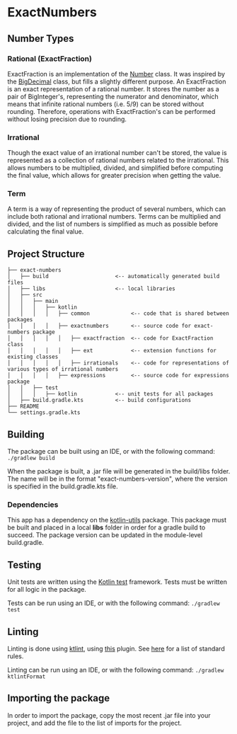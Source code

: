 # ExactNumbers

## Number Types

### Rational (ExactFraction)
ExactFraction is an implementation of the [Number](https://docs.oracle.com/javase/8/docs/api/java/lang/Number.html) class.
It was inspired by the [BigDecimal](https://docs.oracle.com/javase/8/docs/api/java/math/BigDecimal.html) class, but fills a slightly different purpose.
An ExactFraction is an exact representation of a rational number.
It stores the number as a pair of BigInteger's, representing the numerator and denominator, which means that infinite rational numbers (i.e. 5/9) can be stored without rounding.
Therefore, operations with ExactFraction's can be performed without losing precision due to rounding.

### Irrational
Though the exact value of an irrational number can't be stored, the value is represented as a collection of rational numbers related to the irrational.
This allows numbers to be multiplied, divided, and simplified before computing the final value, which allows for greater precision when getting the value.

### Term
A term is a way of representing the product of several numbers, which can include both rational and irrational numbers.
Terms can be multiplied and divided, and the list of numbers is simplified as much as possible before calculating the final value.

## Project Structure
```project
├── exact-numbers
│   ├── build                     <-- automatically generated build files
│   ├── libs                      <-- local libraries
│   ├── src
│   │   ├── main
│   │   │   ├── kotlin
│   │   │   │   ├── common             <-- code that is shared between packages
│   │   │   │   ├── exactnumbers       <-- source code for exact-numbers package
│   │   │   │   │   ├── exactfraction  <-- code for ExactFraction class
│   │   │   │   │   ├── ext            <-- extension functions for existing classes 
│   │   │   │   │   ├── irrationals    <-- code for representations of various types of irrational numbers
│   │   │   │   ├── expressions        <-- source code for expressions package
│   │   ├── test                  
│   │   │   ├── kotlin            <-- unit tests for all packages
│   ├── build.gradle.kts          <-- build configurations
├── README
└── settings.gradle.kts
```

## Building
The package can be built using an IDE, or with the following command:
```./gradlew build```

When the package is built, a .jar file will be generated in the build/libs folder.
The name will be in the format "exact-numbers-version", where the version is specified in the build.gradle.kts file.

### Dependencies
This app has a dependency on the [kotlin-utils](https://github.com/lbressler13/kotlin-utils) package.
This package must be built and placed in a local **libs** folder in order for a gradle build to succeed.
The package version can be updated in the module-level build.gradle.

## Testing
Unit tests are written using the [Kotlin test](https://kotlinlang.org/api/latest/kotlin.test/) framework.
Tests must be written for all logic in the package.

Tests can be run using an IDE, or with the following command:
```./gradlew test```

## Linting
Linting is done using [ktlint](https://ktlint.github.io/), using [this](https://github.com/jlleitschuh/ktlint-gradle) plugin.
See [here](https://github.com/pinterest/ktlint#standard-rules) for a list of standard rules.

Linting can be run using an IDE, or with the following command:
```./gradlew ktlintFormat```

## Importing the package
In order to import the package, copy the most recent .jar file into your project, and add the file to the list of imports for the project.
